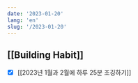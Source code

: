 ```yaml
---
date: '2023-01-20'
lang: 'en'
slug: '/2023-01-20'
---
```


## [[Building Habit]]

- [x] [[2023년 1월과 2월에 하루 25분 조깅하기]]
